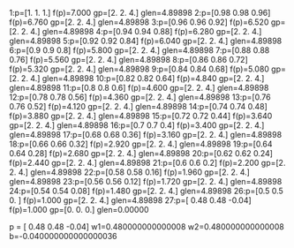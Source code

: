 1:p=[1. 1. 1.] f(p)=7.000 gp=[2. 2. 4.] glen=4.89898
2:p=[0.98 0.98 0.96] f(p)=6.760 gp=[2. 2. 4.] glen=4.89898
3:p=[0.96 0.96 0.92] f(p)=6.520 gp=[2. 2. 4.] glen=4.89898
4:p=[0.94 0.94 0.88] f(p)=6.280 gp=[2. 2. 4.] glen=4.89898
5:p=[0.92 0.92 0.84] f(p)=6.040 gp=[2. 2. 4.] glen=4.89898
6:p=[0.9 0.9 0.8] f(p)=5.800 gp=[2. 2. 4.] glen=4.89898
7:p=[0.88 0.88 0.76] f(p)=5.560 gp=[2. 2. 4.] glen=4.89898
8:p=[0.86 0.86 0.72] f(p)=5.320 gp=[2. 2. 4.] glen=4.89898
9:p=[0.84 0.84 0.68] f(p)=5.080 gp=[2. 2. 4.] glen=4.89898
10:p=[0.82 0.82 0.64] f(p)=4.840 gp=[2. 2. 4.] glen=4.89898
11:p=[0.8 0.8 0.6] f(p)=4.600 gp=[2. 2. 4.] glen=4.89898
12:p=[0.78 0.78 0.56] f(p)=4.360 gp=[2. 2. 4.] glen=4.89898
13:p=[0.76 0.76 0.52] f(p)=4.120 gp=[2. 2. 4.] glen=4.89898
14:p=[0.74 0.74 0.48] f(p)=3.880 gp=[2. 2. 4.] glen=4.89898
15:p=[0.72 0.72 0.44] f(p)=3.640 gp=[2. 2. 4.] glen=4.89898
16:p=[0.7 0.7 0.4] f(p)=3.400 gp=[2. 2. 4.] glen=4.89898
17:p=[0.68 0.68 0.36] f(p)=3.160 gp=[2. 2. 4.] glen=4.89898
18:p=[0.66 0.66 0.32] f(p)=2.920 gp=[2. 2. 4.] glen=4.89898
19:p=[0.64 0.64 0.28] f(p)=2.680 gp=[2. 2. 4.] glen=4.89898
20:p=[0.62 0.62 0.24] f(p)=2.440 gp=[2. 2. 4.] glen=4.89898
21:p=[0.6 0.6 0.2] f(p)=2.200 gp=[2. 2. 4.] glen=4.89898
22:p=[0.58 0.58 0.16] f(p)=1.960 gp=[2. 2. 4.] glen=4.89898
23:p=[0.56 0.56 0.12] f(p)=1.720 gp=[2. 2. 4.] glen=4.89898
24:p=[0.54 0.54 0.08] f(p)=1.480 gp=[2. 2. 4.] glen=4.89898
26:p=[0.5 0.5 0. ] f(p)=1.000 gp=[2. 2. 4.] glen=4.89898
27:p=[ 0.48  0.48 -0.04] f(p)=1.000 gp=[0. 0. 0.] glen=0.00000


p = [ 0.48  0.48 -0.04]
w1=0.480000000000008 w2=0.480000000000008 b=-0.040000000000000036